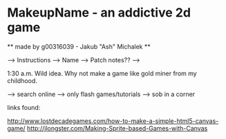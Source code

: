 # MakeupName - an addictive 2d game

** made by g00316039 - Jakub "Ash" Michalek **

--> Instructions
--> Name
--> Patch notes??
-->






1:30 a.m.
Wild idea.
Why not make a game like gold miner from my childhood.

--> search online
--> only flash games/tutorials
--> sob in a corner

links found:

http://www.lostdecadegames.com/how-to-make-a-simple-html5-canvas-game/
http://jlongster.com/Making-Sprite-based-Games-with-Canvas
